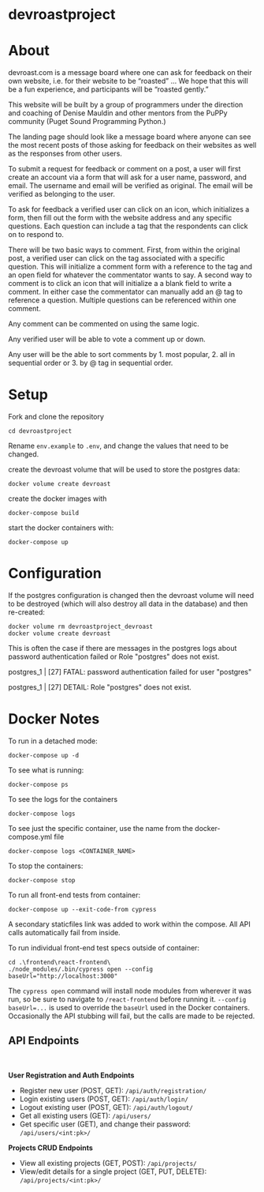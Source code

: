 # devroastproject

# About

devroast.com is a message board where one can ask for feedback on their own website, i.e. for their website to be “roasted” ... We hope that this will be a fun experience, and participants will be “roasted gently.”

This website will be built by a group of programmers under the direction and coaching of Denise Mauldin and other mentors from the PuPPy community (Puget Sound Programming Python.)

The landing page should look like a message board where anyone can see the most recent posts of those asking for feedback on their websites as well as the responses from other users.

To submit a request for feedback or comment on a post, a user will first create an account via a form that will ask for a user name, password, and email. The username and email will be verified as original. The email will be verified as belonging to the user.

To ask for feedback a verified user can click on an icon, which initializes a form, then fill out the form with the website address and any specific questions. Each question can include a tag that the respondents can click on to respond to.

There will be two basic ways to comment. First, from within the original post, a verified user can click on the tag associated with a specific question. This will initialize a comment form with a reference to the tag and an open field for whatever the commentator wants to say. A second way to comment is to click an icon that will initialize a a blank field to write a comment. In either case the commentator can manually add an @ tag to reference a question. Multiple questions can be referenced within one comment.

Any comment can be commented on using the same logic.

Any verified user will be able to vote a comment up or down.

Any user will be the able to sort comments by 1. most popular, 2. all in sequential order or 3. by @ tag in sequential order.

# Setup

Fork and clone the repository

```
cd devroastproject
```

Rename `env.example` to `.env`, and change the values that need to be changed.

create the devroast volume that will be used to store the postgres data:

```
docker volume create devroast
```

create the docker images with

```
docker-compose build
```

start the docker containers with:

```
docker-compose up
```

# Configuration

If the postgres configuration is changed then the devroast volume will
need to be destroyed (which will also destroy all data in the database)
and then re-created:

```
docker volume rm devroastproject_devroast
docker volume create devroast
```

This is often the case if there are messages in the postgres logs about
password authentication failed or Role "postgres" does not exist.

postgres_1 | [27] FATAL: password authentication failed for user "postgres"

postgres_1 | [27] DETAIL: Role "postgres" does not exist.

# Docker Notes

To run in a detached mode:

```
docker-compose up -d
```

To see what is running:

```
docker-compose ps
```

To see the logs for the containers

```
docker-compose logs
```

To see just the specific container, use the name from the docker-compose.yml file

```
docker-compose logs <CONTAINER_NAME>
```

To stop the containers:

```
docker-compose stop
```

To run all front-end tests from container:

```
docker-compose up --exit-code-from cypress
```

A secondary staticfiles link was added to work within the compose. All API calls automatically fail from inside.

To run individual front-end test specs outside of container:

```
cd .\frontend\react-frontend\
./node_modules/.bin/cypress open --config baseUrl="http://localhost:3000"
```

The `cypress open` command will install node modules from wherever it was run, so be sure to navigate to `/react-frontend` before running it.
`--config baseUrl=...` is used to override the `baseUrl` used in the Docker containers.
Occasionally the API stubbing will fail, but the calls are made to be rejected.

## API Endpoints

<br>

**User Registration and Auth Endpoints**

- Register new user (POST, GET): `/api/auth/registration/`
- Login existing users (POST, GET): `/api/auth/login/`
- Logout existing user (POST, GET): `/api/auth/logout/`
- Get all existing users (GET): `/api/users/`
- Get specific user (GET), and change their password: `/api/users/<int:pk>/`

**Projects CRUD Endpoints**

- View all existing projects (GET, POST): `/api/projects/`
- View/edit details for a single project (GET, PUT, DELETE): `/api/projects/<int:pk>/`
